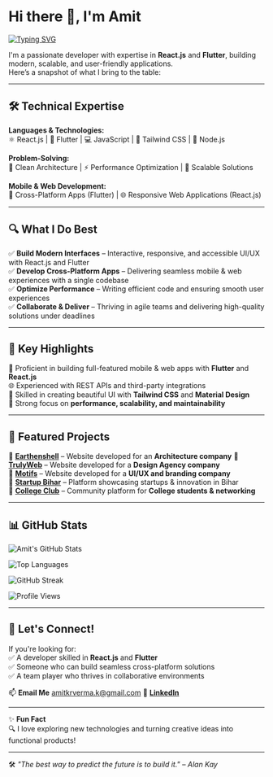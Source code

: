 # Hi there 👋, I'm Amit  

[![Typing SVG](https://readme-typing-svg.herokuapp.com?font=Fira+Code&size=24&pause=1000&color=3F82F7&center=true&vCenter=true&width=600&lines=React.js+Developer;Flutter+Developer;Full-Stack+Enthusiast;Passionate+about+Building+Scalable+Apps)](https://git.io/typing-svg)  

I'm a passionate developer with expertise in **React.js** and **Flutter**, building modern, scalable, and user-friendly applications.  
Here’s a snapshot of what I bring to the table:  

---

## 🛠️ Technical Expertise  

**Languages & Technologies:**  
⚛️ React.js | 📱 Flutter | 💻 JavaScript | 🎨 Tailwind CSS | 🔧 Node.js  

**Problem-Solving:**  
🧠 Clean Architecture | ⚡ Performance Optimization | 🎯 Scalable Solutions  

**Mobile & Web Development:**  
📲 Cross-Platform Apps (Flutter) | 🌐 Responsive Web Applications (React.js)  

---

## 🔍 What I Do Best  

✅ **Build Modern Interfaces** – Interactive, responsive, and accessible UI/UX with React.js and Flutter  
✅ **Develop Cross-Platform Apps** – Delivering seamless mobile & web experiences with a single codebase  
✅ **Optimize Performance** – Writing efficient code and ensuring smooth user experiences  
✅ **Collaborate & Deliver** – Thriving in agile teams and delivering high-quality solutions under deadlines  

---

## 🌟 Key Highlights  

🚀 Proficient in building full-featured mobile & web apps with **Flutter** and **React.js**  
🌐 Experienced with REST APIs and third-party integrations  
🎨 Skilled in creating beautiful UI with **Tailwind CSS** and **Material Design**  
🎯 Strong focus on **performance, scalability, and maintainability**  

---

## 🚀 Featured Projects  

🔹 [**Earthenshell**](https://earthenshell.com) – Website developed for an **Architecture company**
🔹 [**TrulyWeb**](https://trulyweb.in) – Website developed for a **Design Agency company**  
🔹 [**Motifs**](https://motifs.in) – Website developed for a **UI/UX and branding company**  
🔹 [**Startup Bihar**](https://startupbihar.in) – Platform showcasing startups & innovation in Bihar  
🔹 [**College Club**](https://collegeclub.io) – Community platform for **College students & networking**  

---

## 📊 GitHub Stats  

![Amit's GitHub Stats](https://github-readme-stats.vercel.app/api?username=Amitkr-v&show_icons=true&theme=tokyonight)  

![Top Languages](https://github-readme-stats.vercel.app/api/top-langs/?username=Amitkr-v&layout=compact&theme=tokyonight)  

![GitHub Streak](https://streak-stats.demolab.com?user=Amitkr-v&theme=tokyonight)

![Profile Views](https://komarev.com/ghpvc/?username=Amitkr-v&label=Profile%20Views&color=blue&style=flat)  

---

## 💬 Let's Connect!  

If you're looking for:  
✅ A developer skilled in **React.js** and **Flutter**  
✅ Someone who can build seamless cross-platform solutions  
✅ A team player who thrives in collaborative environments  

📫 **Email Me** [amitkrverma.k@gmail.com](mailto:amitkrverma.k@gmail.com) 
💼 **[LinkedIn](https://www.linkedin.com/in/amit-kumar-verma-50b236266/)**  

---

✨ **Fun Fact**  
🔍 I love exploring new technologies and turning creative ideas into functional products!  

---

🛠️ *"The best way to predict the future is to build it." – Alan Kay*  
